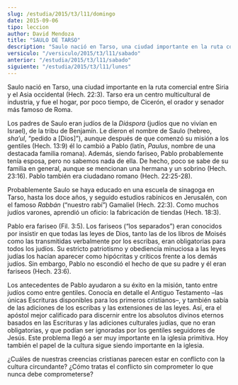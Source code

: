 ```yaml
---
slug: /estudia/2015/t3/l11/domingo
date: 2015-09-06
tipo: leccion
author: David Mendoza
title: "SAULO DE TARSO"
description: "Saulo nació en Tarso, una ciudad importante en la ruta comercial entre Siria y  el Asia occidental (Hech. 22:3). Tarso era un centro multicultural de  industria, y fue el hogar, por poco tiempo, de Cicerón, el orador y senador  más famoso de Roma."
versiculo: "/versiculo/2015/t3/l11/sabado"
anterior: "/estudia/2015/t3/l11/sabado"
siguiente: "/estudia/2015/t3/l11/lunes"
---
```


Saulo nació en Tarso, una ciudad importante en la ruta comercial entre Siria y el Asia occidental (Hech. 22:3). Tarso era un centro multicultural de industria, y fue el hogar, por poco tiempo, de Cicerón, el orador y senador más famoso de Roma.

Los padres de Saulo eran judíos de la _Diáspora_ (judíos que no vivían en Israel), de la tribu de Benjamín. Le dieron el nombre de Saulo (hebreo, _sha’ul_, “pedido a [Dios]”), aunque después de que comenzó su misión a los gentiles (Hech. 13:9) él lo cambió a Pablo (latín, _Paulus_, nombre de una destacada familia romana). Además, siendo fariseo, Pablo probablemente tenía esposa, pero no sabemos nada de ella. De hecho, poco se sabe de su familia en general, aunque se mencionan una hermana y un sobrino (Hech. 23:16). Pablo también era ciudadano romano (Hech. 22:25-28).

Probablemente Saulo se haya educado en una escuela de sinagoga en Tarso, hasta los doce años, y seguido estudios rabínicos en Jerusalén, con el famoso _Rabbán_ (“nuestro rabí”) Gamaliel (Hech. 22:3). Como muchos judíos varones, aprendió un oficio: la fabricación de tiendas (Hech. 18:3).

Pablo era fariseo (Fil. 3:5). Los fariseos (“los separados”) eran conocidos por insistir en que todas las leyes de Dios, tanto las de los libros de Moisés como las transmitidas verbalmente por los escribas, eran obligatorias para todos los judíos. Su estricto patriotismo y obediencia minuciosa a las leyes judías los hacían aparecer como hipócritas y críticos frente a los demás judíos. Sin embargo, Pablo no escondió el hecho de que su padre y él eran fariseos (Hech. 23:6).

Los antecedentes de Pablo ayudaron a su éxito en la misión, tanto entre judíos como entre gentiles. Conocía en detalle el Antiguo Testamento –las únicas Escrituras disponibles para los primeros cristianos–, y también sabía de las adiciones de los escribas y las extensiones de las leyes. Así, era el apóstol mejor calificado para discernir entre los absolutos divinos eternos basados en las Escrituras y las adiciones culturales judías, que no eran obligatorias, y que podían ser ignoradas por los gentiles seguidores de Jesús. Este problema llegó a ser muy importante en la iglesia primitiva. Hoy también el papel de la cultura sigue siendo importante en la iglesia.

¿Cuáles de nuestras creencias cristianas parecen estar en conflicto con la cultura circundante? ¿Cómo tratas el conflicto sin comprometer lo que nunca debe comprometerse?
